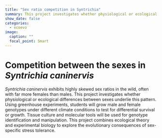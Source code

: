 ```yaml
---
title: "Sex ratio competition in Syntrichia"
summary: This project investigates whether physiological or ecological differences between sexes in Syntrichia caninervis underlie skewed sex ratios in the wild.
show_date: false
categories:
  - ecoevo
image:
  caption: ""
  focal_point: Smart
---
```


# Competition between the sexes in *Syntrichia caninervis*

*Syntrichia caninervis* exhibits highly skewed sex ratios in the wild, often with far more females than males. This project investigates whether physiological or ecological differences between sexes underlie this pattern. Using greenhouse experiments, students will grow male and female genotypes under different climate conditions to test for differential survival or growth. Tissue culture and molecular tools will be used for genotype identification and manipulation. This project combines ecological theory and experimental biology to explore the evolutionary consequences of sex-specific stress tolerance.
